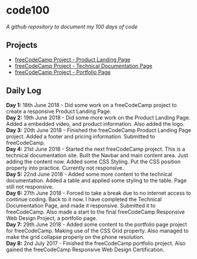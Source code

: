 # code100
*A github repository to document my 100 days of code*

## Projects
- [freeCodeCamp Project - Product Landing Page](https://codepen.io/TheFlyer1983/full/GGENJa/)
- [freeCodeCamp Project - Technical Documentation Page](https://codepen.io/TheFlyer1983/full/oyqOOR/)
- [freeCodeCamp Project - Portfolio Page](https://codepen.io/TheFlyer1983/full/ZRqvmz/)

## Daily Log

**Day 1:** 18th June 2018 - Did some work on a freeCodeCamp project to create a responsive Product Landing Page.  
**Day 2:** 19th June 2018 - Did some more work on the Product Landing Page. Added a embedded video, and product information. Also added the logo.  
**Day 3:** 20th June 2018 - Finished the freeCodeCamp Product Landing Page project. Added a footer and pricing information. Submitted to freeCodeCamp.  
**Day 4:** 21st June 2018 - Started the next freeCodeCamp project. This is a technical documentation site. Built the Navbar and main content area. Just adding the content now. Added some CSS Styling. Put the CSS position property into practice. Currently not responsive.  
**Day 5:** 22nd June 2018 - Added some more content to the technical documentation. Added a table and applied some styling to the table. Page still not responsive.  
**Day 6:** 27th June 2018 - Forced to take a break due to no internet access to continue coding. Back to it now. I have completed the Technical Documentation Page, and made it responsive. Submitted it to freeCodeCamp. Also made a start to the final freeCodeCamp Responsive Web Design Project, a portfolio page.  
**Day 7:** 29th June 2018 - Added some content to the portfolio page project for freeCodeCamp. Making use of the CSS Grid property. Also managed to make the grid collapse properly on the phone resolution.  
**Day 8:** 2nd July 2017 - Finished the freeCodeCamp portfolio project. Also gained the freeCodeCamp Responsive Web Design Certification.
